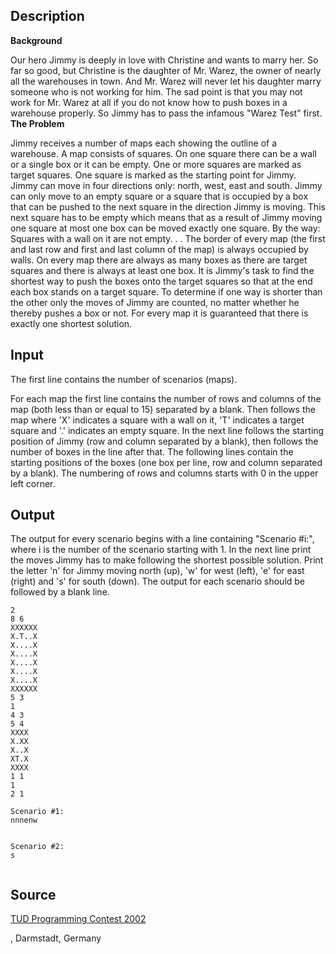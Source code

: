 <h2>Description</h2><b>Background</b><p>
</p>Our hero Jimmy is deeply in love with Christine and wants to marry her. So far so good, but Christine is the daughter of Mr. Warez, the owner of nearly all the warehouses in town. And Mr. Warez will never let his daughter marry someone who is not working for him. The sad point is that you may not work for Mr. Warez at all if you do not know how to push boxes in a warehouse properly. So Jimmy has to pass the infamous "Warez Test" first.
<b>The Problem</b><p>
</p>Jimmy receives a number of maps each showing the outline of a warehouse. A map consists of squares. On one square there can be a wall or a single box or it can be empty. One or more squares are marked as target squares. One square is marked as the starting point for Jimmy.
Jimmy can move in four directions only: north, west, east and south. Jimmy can only move to an empty square or a square that is occupied by a box that can be pushed to the next square in the direction Jimmy is moving. This next square has to be empty which means that as a result of Jimmy moving one square at most one box can be moved exactly one square. By the way: Squares with a wall on it are not empty. . .
The border of every map (the first and last row and first and last column of the map) is always occupied by walls. On every map there are always as many boxes as there are target squares and there is always at least one box. It is Jimmy's task to find the shortest way to push the boxes onto the target squares so that at the end each box stands on a target square. To determine if one way is shorter than the other only the moves of Jimmy are counted, no matter whether he thereby pushes a box or not.
For every map it is guaranteed that there is exactly one shortest solution.<h2>Input</h2><p>The first line contains the number of scenarios (maps).
</p>For each map the first line contains the number of rows and columns of the map (both less than or equal to 15) separated by a blank. Then follows the map where 'X' indicates a square with a wall on it, 'T' indicates a target square and '.' indicates an empty square.
In the next line follows the starting position of Jimmy (row and column separated by a blank), then follows the number of boxes in the line after that. The following lines contain the starting positions of the boxes (one box per line, row and column separated by a blank).
The numbering of rows and columns starts with 0 in the upper left corner.<h2>Output</h2><p>The output for every scenario begins with a line containing "Scenario #i:", where i is the number of the scenario starting with 1. In the next line print the moves Jimmy has to make following the shortest possible solution. Print the letter 'n' for Jimmy moving north (up), 'w' for west (left), 'e' for east (right) and 's' for south (down). The output for each scenario should be followed by a blank line.</p><pre><code class="language-input1">2
8 6
XXXXXX
X.T..X
X....X
X....X
X....X
X....X
X....X
XXXXXX
5 3
1
4 3
5 4
XXXX
X.XX
X..X
XT.X
XXXX
1 1
1
2 1</code></pre><pre><code class="language-output1">Scenario #1:
nnnenw

Scenario #2:
s</code></pre><h2>Source</h2><a href="searchproblem?field=source&amp;key=TUD+Programming+Contest+2002">TUD Programming Contest 2002</a><p>, Darmstadt, Germany</p>